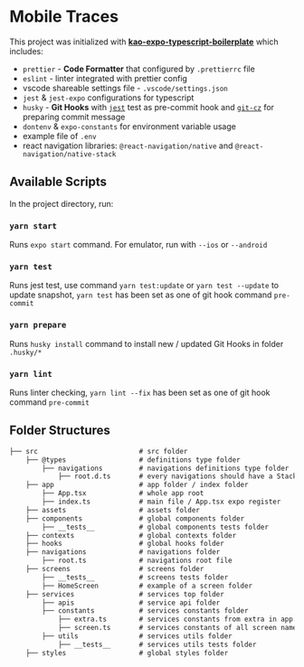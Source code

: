 # Mobile Traces

This project was initialized with [**kao-expo-typescript-boilerplate**](https://github.com/adhityasan/kao-expo-typescript-boilerplate) which includes:

- `prettier` - **Code Formatter** that configured by `.prettierrc` file
- `eslint` - linter integrated with prettier config
- vscode shareable settings file - `.vscode/settings.json`
- `jest` & `jest-expo` configurations for typescript
- `husky` - **Git Hooks** with [`jest`](https://jestjs.io/docs/getting-started) test as pre-commit hook and [`git-cz`](https://github.com/streamich/git-cz) for preparing commit message
- `dontenv` & `expo-constants` for environment variable usage
- example file of `.env`
- react navigation libraries: `@react-navigation/native` and `@react-navigation/native-stack`

## Available Scripts

In the project directory, run:

### `yarn start`

Runs `expo start` command. For emulator, run with `--ios` or `--android`

### `yarn test`

Runs jest test, use command `yarn test:update` or `yarn test --update` to update snapshot,
`yarn test` has been set as one of git hook command `pre-commit`

### `yarn prepare`

Runs `husky install` command to install new / updated Git Hooks in folder `.husky/*`

### `yarn lint`

Runs linter checking, `yarn lint --fix` has been set as one of git hook command `pre-commit`

## Folder Structures

```md
├── src                         # src folder
    ├── @types                  # definitions type folder
        ├── navigations         # navigations definitions type folder
            ├── root.d.ts       # every navigations should have a StackParamList & StacProps type
    ├── app                     # app folder / index folder
        ├── App.tsx             # whole app root
        ├── index.ts            # main file / App.tsx expo register
    ├── assets                  # assets folder
    ├── components              # global components folder
        ├── __tests__           # global components tests folder
    ├── contexts                # global contexts folder
    ├── hooks                   # global hooks folder
    ├── navigations             # navigations folder
        ├── root.ts             # navigations root file
    ├── screens                 # screens folder
        ├── __tests__           # screens tests folder
        ├── HomeScreen          # example of a screen folder
    ├── services                # services top folder
        ├── apis                # service api folder
        ├── constants           # services constants folder
            ├── extra.ts        # services constants from extra in app.config.ts
            ├── screen.ts       # services constants of all screen names
        ├── utils               # services utils folder
            ├── __tests__       # services utils tests folder
    ├── styles                  # global styles folder
```